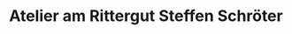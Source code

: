 ---
title: "Atelier am Rittergut Steffen Schröter"
url: /niederwiesa/atelier-am-rittergut-steffen-schroeter/
shop: Allgemein
---
